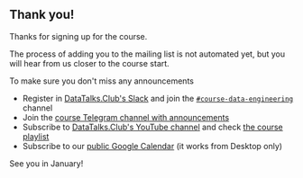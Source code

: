 ## Thank you!

Thanks for signing up for the course.

The process of adding you to the mailing list is not automated yet, 
but you will hear from us closer to the course start. 

To make sure you don't miss any announcements

- Register in [DataTalks.Club's Slack](https://datatalks.club/slack.html) and
  join the [`#course-data-engineering`](https://app.slack.com/client/T01ATQK62F8/C01FABYF2RG) channel
- Join the [course Telegram channel with announcements](https://t.me/dezoomcamp)
- Subscribe to [DataTalks.Club's YouTube channel](https://www.youtube.com/c/DataTalksClub) and check 
  [the course playlist](https://www.youtube.com/playlist?list=PL3MmuxUbc_hJed7dXYoJw8DoCuVHhGEQb)
- Subscribe to our [public Google Calendar](https://calendar.google.com/calendar/?cid=ZXIxcjA1M3ZlYjJpcXU0dTFmaG02MzVxMG9AZ3JvdXAuY2FsZW5kYXIuZ29vZ2xlLmNvbQ) (it works from Desktop only)

See you in January!
